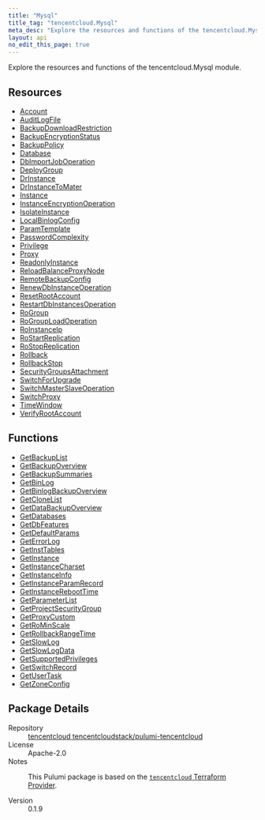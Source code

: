 ```yaml
---
title: "Mysql"
title_tag: "tencentcloud.Mysql"
meta_desc: "Explore the resources and functions of the tencentcloud.Mysql module."
layout: api
no_edit_this_page: true
---
```


<!-- WARNING: this file was generated by Pulumi Docs Generator. -->
<!-- Do not edit by hand unless you're certain you know what you are doing! -->

Explore the resources and functions of the tencentcloud.Mysql module.

<h2 id="resources">Resources</h2>
<ul class="api">
    <li><a href="account/" title="Account"><span class="api-symbol api-symbol--resource"></span>Account</a></li>
    <li><a href="auditlogfile/" title="AuditLogFile"><span class="api-symbol api-symbol--resource"></span>AuditLogFile</a></li>
    <li><a href="backupdownloadrestriction/" title="BackupDownloadRestriction"><span class="api-symbol api-symbol--resource"></span>BackupDownloadRestriction</a></li>
    <li><a href="backupencryptionstatus/" title="BackupEncryptionStatus"><span class="api-symbol api-symbol--resource"></span>BackupEncryptionStatus</a></li>
    <li><a href="backuppolicy/" title="BackupPolicy"><span class="api-symbol api-symbol--resource"></span>BackupPolicy</a></li>
    <li><a href="database/" title="Database"><span class="api-symbol api-symbol--resource"></span>Database</a></li>
    <li><a href="dbimportjoboperation/" title="DbImportJobOperation"><span class="api-symbol api-symbol--resource"></span>DbImportJobOperation</a></li>
    <li><a href="deploygroup/" title="DeployGroup"><span class="api-symbol api-symbol--resource"></span>DeployGroup</a></li>
    <li><a href="drinstance/" title="DrInstance"><span class="api-symbol api-symbol--resource"></span>DrInstance</a></li>
    <li><a href="drinstancetomater/" title="DrInstanceToMater"><span class="api-symbol api-symbol--resource"></span>DrInstanceToMater</a></li>
    <li><a href="instance/" title="Instance"><span class="api-symbol api-symbol--resource"></span>Instance</a></li>
    <li><a href="instanceencryptionoperation/" title="InstanceEncryptionOperation"><span class="api-symbol api-symbol--resource"></span>InstanceEncryptionOperation</a></li>
    <li><a href="isolateinstance/" title="IsolateInstance"><span class="api-symbol api-symbol--resource"></span>IsolateInstance</a></li>
    <li><a href="localbinlogconfig/" title="LocalBinlogConfig"><span class="api-symbol api-symbol--resource"></span>LocalBinlogConfig</a></li>
    <li><a href="paramtemplate/" title="ParamTemplate"><span class="api-symbol api-symbol--resource"></span>ParamTemplate</a></li>
    <li><a href="passwordcomplexity/" title="PasswordComplexity"><span class="api-symbol api-symbol--resource"></span>PasswordComplexity</a></li>
    <li><a href="privilege/" title="Privilege"><span class="api-symbol api-symbol--resource"></span>Privilege</a></li>
    <li><a href="proxy/" title="Proxy"><span class="api-symbol api-symbol--resource"></span>Proxy</a></li>
    <li><a href="readonlyinstance/" title="ReadonlyInstance"><span class="api-symbol api-symbol--resource"></span>ReadonlyInstance</a></li>
    <li><a href="reloadbalanceproxynode/" title="ReloadBalanceProxyNode"><span class="api-symbol api-symbol--resource"></span>ReloadBalanceProxyNode</a></li>
    <li><a href="remotebackupconfig/" title="RemoteBackupConfig"><span class="api-symbol api-symbol--resource"></span>RemoteBackupConfig</a></li>
    <li><a href="renewdbinstanceoperation/" title="RenewDbInstanceOperation"><span class="api-symbol api-symbol--resource"></span>RenewDbInstanceOperation</a></li>
    <li><a href="resetrootaccount/" title="ResetRootAccount"><span class="api-symbol api-symbol--resource"></span>ResetRootAccount</a></li>
    <li><a href="restartdbinstancesoperation/" title="RestartDbInstancesOperation"><span class="api-symbol api-symbol--resource"></span>RestartDbInstancesOperation</a></li>
    <li><a href="rogroup/" title="RoGroup"><span class="api-symbol api-symbol--resource"></span>RoGroup</a></li>
    <li><a href="rogrouploadoperation/" title="RoGroupLoadOperation"><span class="api-symbol api-symbol--resource"></span>RoGroupLoadOperation</a></li>
    <li><a href="roinstanceip/" title="RoInstanceIp"><span class="api-symbol api-symbol--resource"></span>RoInstanceIp</a></li>
    <li><a href="rostartreplication/" title="RoStartReplication"><span class="api-symbol api-symbol--resource"></span>RoStartReplication</a></li>
    <li><a href="rostopreplication/" title="RoStopReplication"><span class="api-symbol api-symbol--resource"></span>RoStopReplication</a></li>
    <li><a href="rollback/" title="Rollback"><span class="api-symbol api-symbol--resource"></span>Rollback</a></li>
    <li><a href="rollbackstop/" title="RollbackStop"><span class="api-symbol api-symbol--resource"></span>RollbackStop</a></li>
    <li><a href="securitygroupsattachment/" title="SecurityGroupsAttachment"><span class="api-symbol api-symbol--resource"></span>SecurityGroupsAttachment</a></li>
    <li><a href="switchforupgrade/" title="SwitchForUpgrade"><span class="api-symbol api-symbol--resource"></span>SwitchForUpgrade</a></li>
    <li><a href="switchmasterslaveoperation/" title="SwitchMasterSlaveOperation"><span class="api-symbol api-symbol--resource"></span>SwitchMasterSlaveOperation</a></li>
    <li><a href="switchproxy/" title="SwitchProxy"><span class="api-symbol api-symbol--resource"></span>SwitchProxy</a></li>
    <li><a href="timewindow/" title="TimeWindow"><span class="api-symbol api-symbol--resource"></span>TimeWindow</a></li>
    <li><a href="verifyrootaccount/" title="VerifyRootAccount"><span class="api-symbol api-symbol--resource"></span>VerifyRootAccount</a></li>
</ul>

<h2 id="functions">Functions</h2>
<ul class="api">
    <li><a href="getbackuplist/" title="GetBackupList"><span class="api-symbol api-symbol--function"></span>GetBackupList</a></li>
    <li><a href="getbackupoverview/" title="GetBackupOverview"><span class="api-symbol api-symbol--function"></span>GetBackupOverview</a></li>
    <li><a href="getbackupsummaries/" title="GetBackupSummaries"><span class="api-symbol api-symbol--function"></span>GetBackupSummaries</a></li>
    <li><a href="getbinlog/" title="GetBinLog"><span class="api-symbol api-symbol--function"></span>GetBinLog</a></li>
    <li><a href="getbinlogbackupoverview/" title="GetBinlogBackupOverview"><span class="api-symbol api-symbol--function"></span>GetBinlogBackupOverview</a></li>
    <li><a href="getclonelist/" title="GetCloneList"><span class="api-symbol api-symbol--function"></span>GetCloneList</a></li>
    <li><a href="getdatabackupoverview/" title="GetDataBackupOverview"><span class="api-symbol api-symbol--function"></span>GetDataBackupOverview</a></li>
    <li><a href="getdatabases/" title="GetDatabases"><span class="api-symbol api-symbol--function"></span>GetDatabases</a></li>
    <li><a href="getdbfeatures/" title="GetDbFeatures"><span class="api-symbol api-symbol--function"></span>GetDbFeatures</a></li>
    <li><a href="getdefaultparams/" title="GetDefaultParams"><span class="api-symbol api-symbol--function"></span>GetDefaultParams</a></li>
    <li><a href="geterrorlog/" title="GetErrorLog"><span class="api-symbol api-symbol--function"></span>GetErrorLog</a></li>
    <li><a href="getinsttables/" title="GetInstTables"><span class="api-symbol api-symbol--function"></span>GetInstTables</a></li>
    <li><a href="getinstance/" title="GetInstance"><span class="api-symbol api-symbol--function"></span>GetInstance</a></li>
    <li><a href="getinstancecharset/" title="GetInstanceCharset"><span class="api-symbol api-symbol--function"></span>GetInstanceCharset</a></li>
    <li><a href="getinstanceinfo/" title="GetInstanceInfo"><span class="api-symbol api-symbol--function"></span>GetInstanceInfo</a></li>
    <li><a href="getinstanceparamrecord/" title="GetInstanceParamRecord"><span class="api-symbol api-symbol--function"></span>GetInstanceParamRecord</a></li>
    <li><a href="getinstancereboottime/" title="GetInstanceRebootTime"><span class="api-symbol api-symbol--function"></span>GetInstanceRebootTime</a></li>
    <li><a href="getparameterlist/" title="GetParameterList"><span class="api-symbol api-symbol--function"></span>GetParameterList</a></li>
    <li><a href="getprojectsecuritygroup/" title="GetProjectSecurityGroup"><span class="api-symbol api-symbol--function"></span>GetProjectSecurityGroup</a></li>
    <li><a href="getproxycustom/" title="GetProxyCustom"><span class="api-symbol api-symbol--function"></span>GetProxyCustom</a></li>
    <li><a href="getrominscale/" title="GetRoMinScale"><span class="api-symbol api-symbol--function"></span>GetRoMinScale</a></li>
    <li><a href="getrollbackrangetime/" title="GetRollbackRangeTime"><span class="api-symbol api-symbol--function"></span>GetRollbackRangeTime</a></li>
    <li><a href="getslowlog/" title="GetSlowLog"><span class="api-symbol api-symbol--function"></span>GetSlowLog</a></li>
    <li><a href="getslowlogdata/" title="GetSlowLogData"><span class="api-symbol api-symbol--function"></span>GetSlowLogData</a></li>
    <li><a href="getsupportedprivileges/" title="GetSupportedPrivileges"><span class="api-symbol api-symbol--function"></span>GetSupportedPrivileges</a></li>
    <li><a href="getswitchrecord/" title="GetSwitchRecord"><span class="api-symbol api-symbol--function"></span>GetSwitchRecord</a></li>
    <li><a href="getusertask/" title="GetUserTask"><span class="api-symbol api-symbol--function"></span>GetUserTask</a></li>
    <li><a href="getzoneconfig/" title="GetZoneConfig"><span class="api-symbol api-symbol--function"></span>GetZoneConfig</a></li>
</ul>

<h2 id="package-details">Package Details</h2>
<dl class="package-details">
	<dt>Repository</dt>
	<dd><a href="https://github.com/tencentcloudstack/pulumi-tencentcloud">tencentcloud tencentcloudstack/pulumi-tencentcloud</a></dd>
	<dt>License</dt>
	<dd>Apache-2.0</dd>
	<dt>Notes</dt>
	<dd><p>This Pulumi package is based on the <a href="https://github.com/tencentcloudstack/terraform-provider-tencentcloud"><code>tencentcloud</code> Terraform Provider</a>.</p>
</dd>
	<dt>Version</dt>
	<dd>0.1.9</dd>
</dl>

